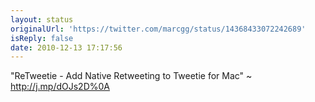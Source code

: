 ```yaml
---
layout: status
originalUrl: 'https://twitter.com/marcgg/status/14368433072242689'
isReply: false
date: 2010-12-13 17:17:56
---
```


"ReTweetie - Add Native Retweeting to Tweetie for Mac" ~ http://j.mp/dOJs2D%0A

